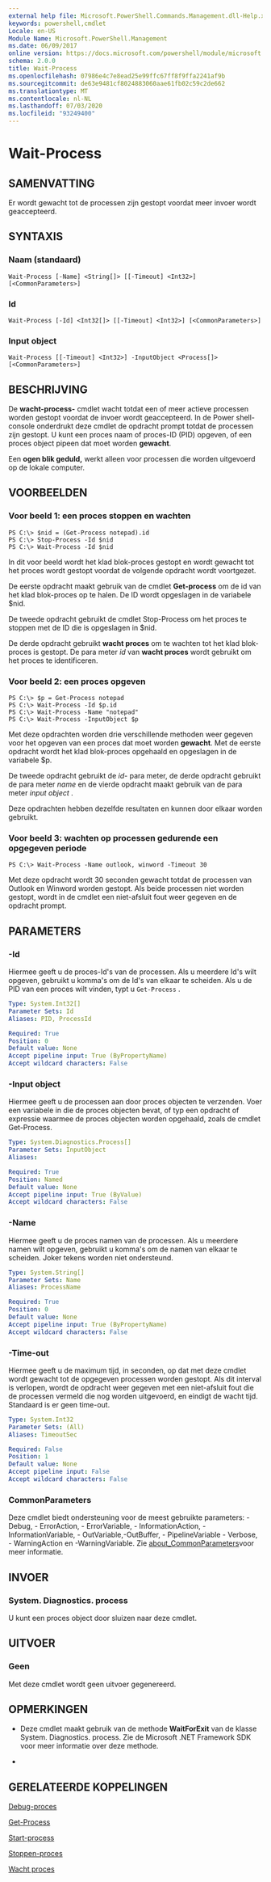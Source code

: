 ```yaml
---
external help file: Microsoft.PowerShell.Commands.Management.dll-Help.xml
keywords: powershell,cmdlet
Locale: en-US
Module Name: Microsoft.PowerShell.Management
ms.date: 06/09/2017
online version: https://docs.microsoft.com/powershell/module/microsoft.powershell.management/wait-process?view=powershell-7&WT.mc_id=ps-gethelp
schema: 2.0.0
title: Wait-Process
ms.openlocfilehash: 07986e4c7e8ead25e99ffc67ff8f9ffa2241af9b
ms.sourcegitcommit: de63e9481cf8024883060aae61fb02c59c2de662
ms.translationtype: MT
ms.contentlocale: nl-NL
ms.lasthandoff: 07/03/2020
ms.locfileid: "93249400"
---
```

# Wait-Process

## SAMENVATTING
Er wordt gewacht tot de processen zijn gestopt voordat meer invoer wordt geaccepteerd.

## SYNTAXIS

### Naam (standaard)

```
Wait-Process [-Name] <String[]> [[-Timeout] <Int32>] [<CommonParameters>]
```

### Id

```
Wait-Process [-Id] <Int32[]> [[-Timeout] <Int32>] [<CommonParameters>]
```

### Input object

```
Wait-Process [[-Timeout] <Int32>] -InputObject <Process[]> [<CommonParameters>]
```

## BESCHRIJVING

De **wacht-process-** cmdlet wacht totdat een of meer actieve processen worden gestopt voordat de invoer wordt geaccepteerd.
In de Power shell-console onderdrukt deze cmdlet de opdracht prompt totdat de processen zijn gestopt.
U kunt een proces naam of proces-ID (PID) opgeven, of een proces object pipeen dat moet worden **gewacht**.

Een **ogen blik geduld,** werkt alleen voor processen die worden uitgevoerd op de lokale computer.

## VOORBEELDEN

### Voor beeld 1: een proces stoppen en wachten

```
PS C:\> $nid = (Get-Process notepad).id
PS C:\> Stop-Process -Id $nid
PS C:\> Wait-Process -Id $nid
```

In dit voor beeld wordt het klad blok-proces gestopt en wordt gewacht tot het proces wordt gestopt voordat de volgende opdracht wordt voortgezet.

De eerste opdracht maakt gebruik van de cmdlet **Get-process** om de id van het klad blok-proces op te halen.
De ID wordt opgeslagen in de variabele $nid.

De tweede opdracht gebruikt de cmdlet Stop-Process om het proces te stoppen met de ID die is opgeslagen in $nid.

De derde opdracht gebruikt **wacht proces** om te wachten tot het klad blok-proces is gestopt.
De para meter *id* van **wacht proces** wordt gebruikt om het proces te identificeren.

### Voor beeld 2: een proces opgeven

```
PS C:\> $p = Get-Process notepad
PS C:\> Wait-Process -Id $p.id
PS C:\> Wait-Process -Name "notepad"
PS C:\> Wait-Process -InputObject $p
```

Met deze opdrachten worden drie verschillende methoden weer gegeven voor het opgeven van een proces dat moet worden **gewacht**.
Met de eerste opdracht wordt het klad blok-proces opgehaald en opgeslagen in de variabele $p.

De tweede opdracht gebruikt de *id-* para meter, de derde opdracht gebruikt de para meter *name* en de vierde opdracht maakt gebruik van de para meter *input object* .

Deze opdrachten hebben dezelfde resultaten en kunnen door elkaar worden gebruikt.

### Voor beeld 3: wachten op processen gedurende een opgegeven periode

```
PS C:\> Wait-Process -Name outlook, winword -Timeout 30
```

Met deze opdracht wordt 30 seconden gewacht totdat de processen van Outlook en Winword worden gestopt.
Als beide processen niet worden gestopt, wordt in de cmdlet een niet-afsluit fout weer gegeven en de opdracht prompt.

## PARAMETERS

### -Id

Hiermee geeft u de proces-Id's van de processen.
Als u meerdere Id's wilt opgeven, gebruikt u komma's om de Id's van elkaar te scheiden.
Als u de PID van een proces wilt vinden, typt u `Get-Process` .

```yaml
Type: System.Int32[]
Parameter Sets: Id
Aliases: PID, ProcessId

Required: True
Position: 0
Default value: None
Accept pipeline input: True (ByPropertyName)
Accept wildcard characters: False
```

### -Input object

Hiermee geeft u de processen aan door proces objecten te verzenden.
Voer een variabele in die de proces objecten bevat, of typ een opdracht of expressie waarmee de proces objecten worden opgehaald, zoals de cmdlet Get-Process.

```yaml
Type: System.Diagnostics.Process[]
Parameter Sets: InputObject
Aliases:

Required: True
Position: Named
Default value: None
Accept pipeline input: True (ByValue)
Accept wildcard characters: False
```

### -Name

Hiermee geeft u de proces namen van de processen.
Als u meerdere namen wilt opgeven, gebruikt u komma's om de namen van elkaar te scheiden.
Joker tekens worden niet ondersteund.

```yaml
Type: System.String[]
Parameter Sets: Name
Aliases: ProcessName

Required: True
Position: 0
Default value: None
Accept pipeline input: True (ByPropertyName)
Accept wildcard characters: False
```

### -Time-out

Hiermee geeft u de maximum tijd, in seconden, op dat met deze cmdlet wordt gewacht tot de opgegeven processen worden gestopt.
Als dit interval is verlopen, wordt de opdracht weer gegeven met een niet-afsluit fout die de processen vermeld die nog worden uitgevoerd, en eindigt de wacht tijd.
Standaard is er geen time-out.

```yaml
Type: System.Int32
Parameter Sets: (All)
Aliases: TimeoutSec

Required: False
Position: 1
Default value: None
Accept pipeline input: False
Accept wildcard characters: False
```

### CommonParameters

Deze cmdlet biedt ondersteuning voor de meest gebruikte parameters: -Debug, - ErrorAction, - ErrorVariable, - InformationAction, -InformationVariable, - OutVariable,-OutBuffer, - PipelineVariable - Verbose, - WarningAction en -WarningVariable. Zie [about_CommonParameters](https://go.microsoft.com/fwlink/?LinkID=113216)voor meer informatie.

## INVOER

### System. Diagnostics. process

U kunt een proces object door sluizen naar deze cmdlet.

## UITVOER

### Geen

Met deze cmdlet wordt geen uitvoer gegenereerd.

## OPMERKINGEN

* Deze cmdlet maakt gebruik van de methode **WaitForExit** van de klasse System. Diagnostics. process. Zie de Microsoft .NET Framework SDK voor meer informatie over deze methode.

*

## GERELATEERDE KOPPELINGEN

[Debug-proces](Debug-Process.md)

[Get-Process](Get-Process.md)

[Start-process](Start-Process.md)

[Stoppen-proces](Stop-Process.md)

[Wacht proces](Wait-Process.md)
